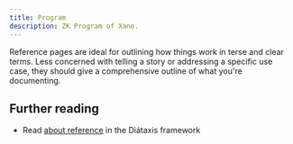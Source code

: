 ```yaml
---
title: Program
description: ZK Program of Xane.
---
```


Reference pages are ideal for outlining how things work in terse and clear terms.
Less concerned with telling a story or addressing a specific use case, they should give a comprehensive outline of what you're documenting.

## Further reading

-   Read [about reference](https://diataxis.fr/reference/) in the Diátaxis framework
